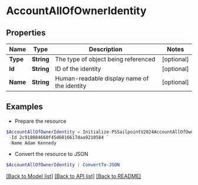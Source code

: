 # AccountAllOfOwnerIdentity
## Properties

Name | Type | Description | Notes
------------ | ------------- | ------------- | -------------
**Type** | **String** | The type of object being referenced | [optional] 
**Id** | **String** | ID of the identity | [optional] 
**Name** | **String** | Human-readable display name of the identity | [optional] 

## Examples

- Prepare the resource
```powershell
$AccountAllOfOwnerIdentity = Initialize-PSSailpointV2024AccountAllOfOwnerIdentity  -Type IDENTITY `
 -Id 2c918084660f45d6016617daa9210584 `
 -Name Adam Kennedy
```

- Convert the resource to JSON
```powershell
$AccountAllOfOwnerIdentity | ConvertTo-JSON
```

[[Back to Model list]](../README.md#documentation-for-models) [[Back to API list]](../README.md#documentation-for-api-endpoints) [[Back to README]](../README.md)

